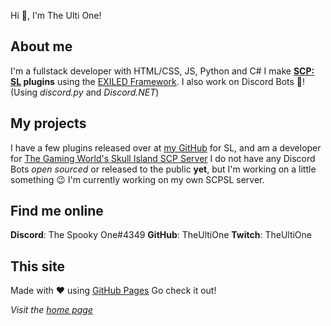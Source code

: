Hi 👋, I'm The Ulti One!

## About me
I'm a fullstack developer with HTML/CSS, JS, Python and C#
I make **[SCP: SL](https://scpslgame.com) plugins** using the [EXILED Framework](https://github.com/Exiled-Team/EXILED).
I also work on Discord Bots 🤖! (Using _discord.py_ and _Discord.NET_)

## My projects
I have a few plugins released over at [my GitHub](https://github.com/TheUltiOne) for SL, and am a developer for [The Gaming World's Skull Island SCP Server](https://discord.gg/tgw)
I do not have any Discord Bots _open sourced_ or released to the public **yet**, but I'm working on a little something 😉
I'm currently working on my own SCPSL server.

## Find me online
**Discord**: The Spooky One#4349
**GitHub**: TheUltiOne
**Twitch**: TheUltiOne

## This site
Made with ❤ using [GitHub Pages](https://pages.github.com)
Go check it out!

_Visit the [home page](https://theultione.live)_
